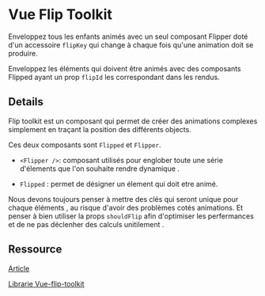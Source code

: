 # Vue Flip Toolkit
Enveloppez tous les enfants animés avec un seul composant Flipper doté d'un accessoire `flipKey` qui change à chaque fois qu'une animation doit se produire.

Enveloppez les éléments qui doivent être animés avec des composants Flipped ayant un prop `flipId` les correspondant dans les rendus.

## Details

Flip toolkit est un composant qui permet de créer des animations complexes simplement en traçant la position des différents objects.

Ces deux composants sont `Flipped` et `Flipper`.

* `<Flipper />`: composant utilisés  pour englober toute une série d'élements que l'on souhaite rendre dynamique .

* `Flipped` : permet de désigner un élement qui doit etre animé.

Nous devons toujours penser à mettre des clés qui seront unique pour chaque éléments , au risque d'avoir des problèmes cotés animations. Et penser à bien utiliser la props `shouldFlip` afin d'optimiser les perfermances et de ne pas déclenher des calculs unitilement .


## Ressource

[Article](https://www.grafikart.fr/tutoriels/vue-flip-toolkit-1208)

[Librarie Vue-flip-toolkit](https://github.com/mattrothenberg/vue-flip-toolkit)
